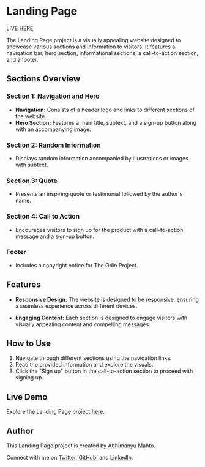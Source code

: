 # Landing Page
[LIVE HERE](https://abhi6777.github.io/Landing-page/)

The Landing Page project is a visually appealing website designed to showcase various sections and information to visitors. It features a navigation bar, hero section, informational sections, a call-to-action section, and a footer.

## Sections Overview

### Section 1: Navigation and Hero
- **Navigation:** Consists of a header logo and links to different sections of the website.
- **Hero Section:** Features a main title, subtext, and a sign-up button along with an accompanying image.

### Section 2: Random Information
- Displays random information accompanied by illustrations or images with subtext.

### Section 3: Quote
- Presents an inspiring quote or testimonial followed by the author's name.

### Section 4: Call to Action
- Encourages visitors to sign up for the product with a call-to-action message and a sign-up button.

### Footer
- Includes a copyright notice for The Odin Project.

## Features

- **Responsive Design:** The website is designed to be responsive, ensuring a seamless experience across different devices.
  
- **Engaging Content:** Each section is designed to engage visitors with visually appealing content and compelling messages.

## How to Use

1. Navigate through different sections using the navigation links.
2. Read the provided information and explore the visuals.
3. Click the "Sign up" button in the call-to-action section to proceed with signing up.

## Live Demo

Explore the Landing Page project [here](https://abhi6777.github.io/Landing-page/).

## Author

This Landing Page project is created by Abhimanyu Mahto.

Connect with me on [Twitter](https://twitter.com/Abhimanyu_codes), [GitHub](https://github.com/abhi6777), and [LinkedIn](https://www.linkedin.com/in/abhimanyu-mahto-3a316a233/).
